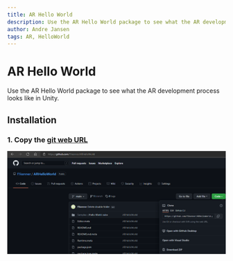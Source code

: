```yaml
---
title: AR Hello World
description: Use the AR Hello World package to see what the AR development process looks like in Unity.
author: Andre Jansen
tags: AR, HelloWorld
---
```


AR Hello World
=========

Use the AR Hello World package to see what the AR development process looks like in Unity.

## Installation

### 1. Copy the [git web URL](https://github.com/f1kenner/ARHelloWorld)

![AR Hello World copy URL](https://github.com/f1kenner/ARHelloWorld/raw/main/screenshots/installation/AR_HelloWorldcube_gitPackageURL.png)

